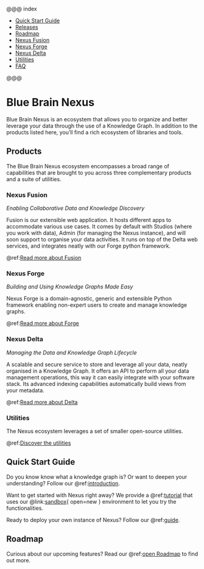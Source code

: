@@@ index

- [Quick Start Guide](getting-started/index.md)
- [Releases](releases/index.md)
- [Roadmap](roadmap.md)
- [Nexus Fusion](fusion/index.md)
- [Nexus Forge](forge.md)
- [Nexus Delta](delta/index.md)
- [Utilities](utilities/index.md)
- [FAQ](faq.md)

@@@

# Blue Brain Nexus

Blue Brain Nexus is an ecosystem that allows you to organize and better leverage your data through the use of a Knowledge Graph. In addition to the products listed here, you’ll find a rich ecosystem of libraries and tools.

## Products

The Blue Brain Nexus ecosystem encompasses a broad range of capabilities that are brought to you across three complementary products and a suite of utilities.

### Nexus Fusion

*Enabling Collaborative Data and Knowledge Discovery*

Fusion is our extensible web application. It hosts different apps to accommodate various use cases. It comes by default with Studios (where you work with data), Admin (for managing the Nexus instance), and will soon support 
 to organise your data activities. It runs on top of the Delta web services, and integrates neatly with our Forge python framework.

@ref:[Read more about Fusion](fusion/index.md)

### Nexus Forge

*Building and Using Knowledge Graphs Made Easy*

Nexus Forge is a domain-agnostic, generic and extensible Python framework enabling non-expert users to create and manage knowledge graphs.

@ref:[Read more about Forge](forge.md)


### Nexus Delta

*Managing the Data and Knowledge Graph Lifecycle*

A scalable and secure service to store and leverage all your data, neatly organised in a Knowledge Graph. It offers an API to perform all your data management operations, this way it can easily integrate with your software stack. Its advanced indexing capabilities automatically build views from your metadata.

@ref:[Read more about Delta](delta/index.md)

### Utilities

The Nexus ecosystem leverages a set of smaller open-source utilities.

@ref:[Discover the utilities](utilities/index.md)

## Quick Start Guide

Do you know know what a knowledge graph is? Or want to deepen your understanding? Follow our @ref:[introduction](getting-started/understanding-knowledge-graphs.md).

Want to get started with Nexus right away? We provide a @ref:[tutorial](getting-started/try-nexus.md) that uses our @link:[sandbox](https://sandbox.bluebrainnexus.io/){ open=new } environment to let you try the functionalities.

Ready to deploy your own instance of Nexus? Follow our @ref:[guide](getting-started/running-nexus.md).

## Roadmap

Curious about our upcoming features? Read our @ref:[open Roadmap](roadmap.md) to find out more.
